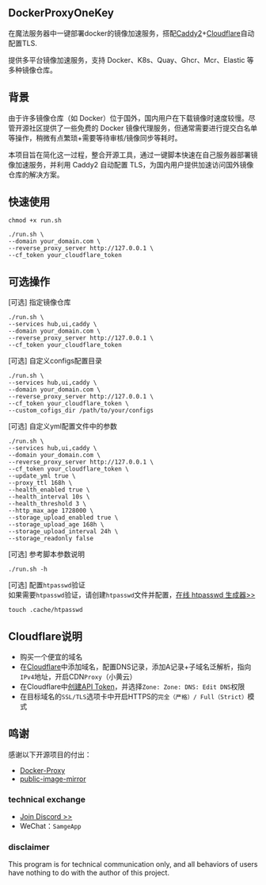 ## DockerProxyOneKey

在魔法服务器中一键部署docker的镜像加速服务，搭配[Caddy2](https://github.com/caddyserver/caddy)+[Cloudflare](https://dash.cloudflare.com/profile/api-tokens)自动配置TLS.

提供多平台镜像加速服务，支持 Docker、K8s、Quay、Ghcr、Mcr、Elastic 等多种镜像仓库。


## 背景
由于许多镜像仓库（如 Docker）位于国外，国内用户在下载镜像时速度较慢。尽管开源社区提供了一些免费的 Docker 镜像代理服务，但通常需要进行提交白名单等操作，稍微有点繁琐+需要等待审核/镜像同步等耗时。

本项目旨在简化这一过程，整合开源工具，通过一键脚本快速在自己服务器部署镜像加速服务，并利用 Caddy2 自动配置 TLS，为国内用户提供加速访问国外镜像仓库的解决方案。


## 快速使用
```shell
chmod +x run.sh
```
```shell
./run.sh \
--domain your_domain.com \
--reverse_proxy_server http://127.0.0.1 \
--cf_token your_cloudflare_token
```


## 可选操作

[可选] 指定镜像仓库
```shell
./run.sh \
--services hub,ui,caddy \
--domain your_domain.com \
--reverse_proxy_server http://127.0.0.1 \
--cf_token your_cloudflare_token
```

[可选] 自定义configs配置目录
```shell
./run.sh \
--services hub,ui,caddy \
--domain your_domain.com \
--reverse_proxy_server http://127.0.0.1 \
--cf_token your_cloudflare_token \
--custom_cofigs_dir /path/to/your/configs
```

[可选] 自定义yml配置文件中的参数
```shell
./run.sh \
--services hub,ui,caddy \
--domain your_domain.com \
--reverse_proxy_server http://127.0.0.1 \
--cf_token your_cloudflare_token \
--update_yml true \
--proxy_ttl 168h \
--health_enabled true \
--health_interval 10s \
--health_threshold 3 \
--http_max_age 1728000 \
--storage_upload_enabled true \
--storage_upload_age 168h \
--storage_upload_interval 24h \
--storage_readonly false
```

[可选] 参考脚本参数说明
```shell
./run.sh -h
```

[可选] 配置`htpasswd`验证<br>
如果需要`htpasswd`验证，请创建`htpasswd`文件并配置，[在线 htpasswd 生成器>>](https://tool.oschina.net/htpasswd)
```shell
touch .cache/htpasswd
```


## Cloudflare说明
- 购买一个便宜的域名
- 在[Cloudflare](https://dash.cloudflare.com)中添加域名，配置DNS记录，添加A记录+子域名泛解析，指向`IPv4`地址，开启CDN`Proxy`（小黄云）
- 在Cloudflare中[创建API Token](https://dash.cloudflare.com/profile/api-tokens)，并选择`Zone: Zone: DNS: Edit DNS`权限
- 在目标域名的`SSL/TLS`选项卡中开启HTTPS的`完全（严格）/ Full（Strict）`模式


## 鸣谢
感谢以下开源项目的付出：
- [Docker-Proxy](https://github.com/dqzboy/Docker-Proxy)
- [public-image-mirror](https://github.com/DaoCloud/public-image-mirror)


### technical exchange
- [Join Discord >>](https://discord.com/invite/eRuSqve8CE)
- WeChat：`SamgeApp`


### disclaimer
This program is for technical communication only, and all behaviors of users have nothing to do with the author of this project.
